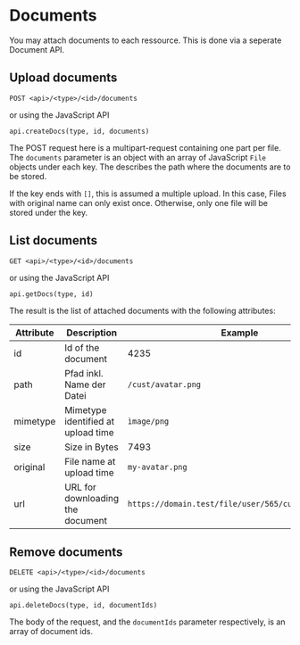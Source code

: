 # Documents

You may attach documents to each ressource.
This is done via a seperate Document API.

## Upload documents

````
POST <api>/<type>/<id>/documents
````
or using the JavaScript API
````
api.createDocs(type, id, documents)
````
The POST request here is a multipart-request 
containing one part per file.
The ``documents`` parameter is an object with an array of JavaScript 
``File`` objects under each key. The describes the path where the documents
are to be stored.

If the key ends with ``[]``, this is assumed a multiple upload.
In this case, Files with original name can only exist once.
Otherwise, only one file will be stored under the key.

## List documents

````
GET <api>/<type>/<id>/documents
````
or using the JavaScript API
````
api.getDocs(type, id)
````
The result is the list of attached documents with the following attributes:

|Attribute|Description|Example|
|---|---|---|
|id|Id of the document|4235|
|path|Pfad inkl. Name der Datei|``/cust/avatar.png``
|mimetype|Mimetype identified at upload time|`ìmage/png`
|size|Size in Bytes|7493|
|original|File name at upload time|`my-avatar.png`
|url|URL for downloading the document|`https://domain.test/file/user/565/cust/avatar.png`

## Remove documents

````
DELETE <api>/<type>/<id>/documents
````
or using the JavaScript API
````
api.deleteDocs(type, id, documentIds)
````
The body of the request, and the ``documentIds`` parameter respectively,
is an array of document ids.
